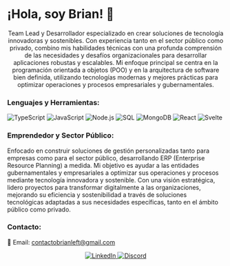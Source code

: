 <h1 align="left">¡Hola, soy Brian! 👋</h1> <p align="center"> Team Lead y Desarrollador especializado en crear soluciones de tecnología innovadoras y sostenibles. Con experiencia tanto en el sector público como privado, combino mis habilidades técnicas con una profunda comprensión de las necesidades y desafíos organizacionales para desarrollar aplicaciones robustas y escalables. Mi enfoque principal se centra en la programación orientada a objetos (POO) y en la arquitectura de software bien definida, utilizando tecnologías modernas y mejores prácticas para optimizar operaciones y procesos empresariales y gubernamentales. </p> <h3 align="left">Lenguajes y Herramientas:</h3> <p align="left"> <img src="https://img.shields.io/badge/TypeScript-007ACC?style=for-the-badge&logo=typescript&logoColor=white" alt="TypeScript"/> <img src="https://img.shields.io/badge/JavaScript-F7DF1E?style=for-the-badge&logo=javascript&logoColor=black" alt="JavaScript"/> <img src="https://img.shields.io/badge/Node.js-339933?style=for-the-badge&logo=nodedotjs&logoColor=white" alt="Node.js"/> <img src="https://img.shields.io/badge/SQL-4479A1?style=for-the-badge&logo=postgresql&logoColor=white" alt="SQL"/> <img src="https://img.shields.io/badge/MongoDB-47A248?style=for-the-badge&logo=mongodb&logoColor=white" alt="MongoDB"/> <img src="https://img.shields.io/badge/React-61DAFB?style=for-the-badge&logo=react&logoColor=white" alt="React"/> <img src="https://img.shields.io/badge/Svelte-FF3E00?style=for-the-badge&logo=svelte&logoColor=white" alt="Svelte"/> </p> <h3 align="left">Emprendedor y Sector Público:</h3> <p align="left"> Enfocado en construir soluciones de gestión personalizadas tanto para empresas como para el sector público, desarrollando ERP (Enterprise Resource Planning) a medida. Mi objetivo es ayudar a las entidades gubernamentales y empresariales a optimizar sus operaciones y procesos mediante tecnología innovadora y sostenible. Con una visión estratégica, lidero proyectos para transformar digitalmente a las organizaciones, mejorando su eficiencia y sostenibilidad a través de soluciones tecnológicas adaptadas a sus necesidades específicas, tanto en el ámbito público como privado. </p> <h3 align="left">Contacto:</h3> <p align="left"> 📧 Email: <a href="mailto:contactobrianleft@gmail.com">contactobrianleft@gmail.com</a> </p> <p align="center"> <a href="https://www.linkedin.com/in/brian-benegas-44770729b/" target="_blank"> <img src="https://img.shields.io/badge/LinkedIn-0077B5?style=for-the-badge&logo=linkedin&logoColor=white" alt="LinkedIn"> </a> <a href="https://discord.gg/yQ4H98DN" target="_blank"> <img src="https://img.shields.io/badge/Discord-7289DA?style=for-the-badge&logo=discord&logoColor=white" alt="Discord"> </a> </p>
